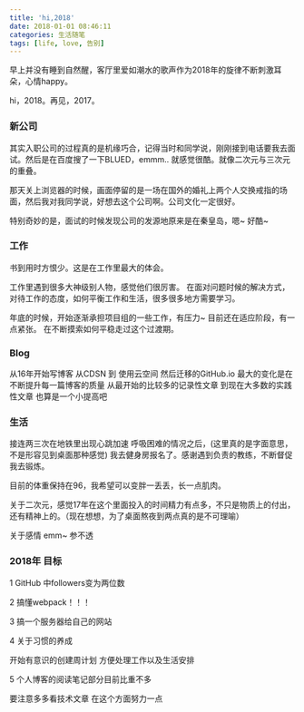 ```yaml
---
title: 'hi,2018'
date: 2018-01-01 08:46:11
categories: 生活随笔
tags: [life, love, 告别]
---
```


早上并没有睡到自然醒，客厅里爱如潮水的歌声作为2018年的旋律不断刺激耳朵，心情happy。

hi，2018。再见，2017。

<!--more-->

### 新公司

其实入职公司的过程真的是机缘巧合，记得当时和同学说，刚刚接到电话要我去面试。然后是在百度搜了一下BLUED，emmm..    就感觉很酷。就像二次元与三次元的重叠。

那天关上浏览器的时候，画面停留的是一场在国外的婚礼上两个人交换戒指的场面，然后我对我同学说，好想去这个公司啊。公司文化一定很好。

特别奇妙的是，面试的时候发现公司的发源地原来是在秦皇岛，嗯~ 好酷~

###  工作

书到用时方恨少。这是在工作里最大的体会。

工作里遇到很多大神级别人物，感觉他们很厉害。 在面对问题时候的解决方式，对待工作的态度，如何平衡工作和生活，很多很多地方需要学习。

年底的时候，开始逐渐承担项目组的一些工作，有压力~  目前还在适应阶段，有一点紧张。 在不断摸索如何平稳走过这个过渡期。

### Blog

从16年开始写博客 从CDSN 到 使用云空间 然后迁移的GitHub.io 最大的变化是在不断提升每一篇博客的质量 从最开始的比较多的记录性文章 到现在大多数的实践性文章 也算是一个小提高吧

###  生活

接连两三次在地铁里出现心跳加速 呼吸困难的情况之后，(这里真的是字面意思，不是形容见到桌面那种感觉) 我去健身房报名了。感谢遇到负责的教练，不断督促我去锻炼。

目前的体重保持在96，我希望可以变胖一丢丢，长一点肌肉。

关于二次元，感觉17年在这个里面投入的时间精力有点多，不只是物质上的付出，还有精神上的。（现在想想，为了桌面熬夜到两点真的是不可理喻）

关于感情 emm~  参不透


### 2018年 目标

1 GitHub 中followers变为两位数

2 搞懂webpack！！！

3 搞一个服务器给自己的网站

4 关于习惯的养成  

开始有意识的创建周计划 方便处理工作以及生活安排

5 个人博客的阅读笔记部分目前比重不多 

要注意多多看技术文章 在这个方面努力一点  
